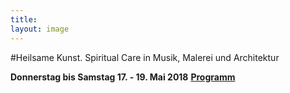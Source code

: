 ```yaml
---
title: 
layout: image
---
```


#Heilsame Kunst.             Spiritual Care in Musik, Malerei und Architektur   

**Donnerstag bis Samstag 17. - 19. Mai 2018** 
[**Programm**](/veranstaltungen/2018/seminarprogramm/)
